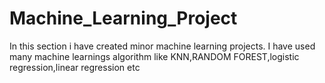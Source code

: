 # Machine_Learning_Project 
In this section i have created minor machine learning projects.
I have used many machine learnings algorithm like KNN,RANDOM FOREST,logistic regression,linear regression etc
